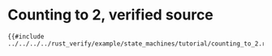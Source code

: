 # Counting to 2, verified source

```rust,ignore
{{#include ../../../../rust_verify/example/state_machines/tutorial/counting_to_2.rs:full}}
```
